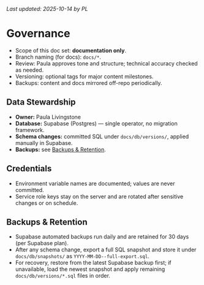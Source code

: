 _Last updated: 2025-10-14 by PL_

# Governance

- Scope of this doc set: **documentation only**.
- Branch naming (for docs): `docs/*`.
- Review: Paula approves tone and structure; technical accuracy checked as needed.
- Versioning: optional tags for major content milestones.
- Backups: content and docs mirrored off-repo periodically.

## Data Stewardship

- **Owner:** Paula Livingstone
- **Database:** Supabase (Postgres) — single operator, no migration framework.
- **Schema changes:** committed SQL under `docs/db/versions/`, applied manually in Supabase.
- **Backups:** see [Backups & Retention](#backups--retention).

## Credentials

- Environment variable names are documented; values are never committed.
- Service role keys stay on the server and are rotated after sensitive changes or on schedule.

## Backups & Retention

- Supabase automated backups run daily and are retained for 30 days (per Supabase plan).
- After any schema change, export a full SQL snapshot and store it under `docs/db/snapshots/` as `YYYY-MM-DD--full-export.sql`.
- For recovery, restore from the latest Supabase backup first; if unavailable, load the newest snapshot and apply remaining `docs/db/versions/*.sql` files in order.
